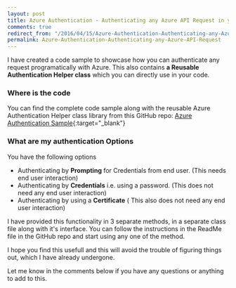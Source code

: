 ```yaml
---
layout: post
title: Azure Authentication - Authenticating any Azure API Request in your Application
comments: true
redirect_from: "/2016/04/15/Azure-Authentication-Authenticating-any-Azure-API-Request/"
permalink: Azure-Authentication-Authenticating-any-Azure-API-Request
---
```


I have created a code sample to showcase how you can authenticate any request programatically with Azure. 
This also contains **a Reusable Authentication Helper class** which you can directly use in your code.

### Where is the code

You can find the complete code sample along with the reusable Azure Authentication Helper class library from this GitHub repo:
[Azure Authentication Sample](https://github.com/HarvestingClouds/AzureAuthentication){:target="_blank"}

### What are my authentication Options

You have the following options

 - Authenticating by **Prompting** for Credentials from end user. (This needs end user interaction)
 - Authenticating by **Credentials** i.e. using a password. (This does not need any end user interaction)
 - Authenticating by using a **Certificate** ( This also does not need any end user interaction)

I have provided this functionality in 3 separate methods, in a separate class file along with it's interface. 
You can follow the instructions in the ReadMe file in the GitHub repo and start using any one of the method.

I hope you find this usefull and this will avoid the trouble of figuring things out, which I have already undergone. 

Let me know in the comments below if you have any questions or anything to add to this.

